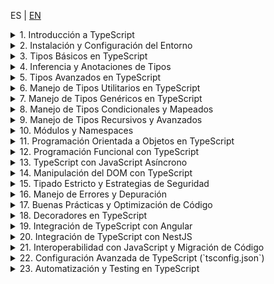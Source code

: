 <!-- MULTILANGUAJE MENU START -->
ES | [EN](https://lckpig.gitbook.io/practical-dev-handbook/typescript)
<!-- MULTILANGUAJE MENU END -->

<details>
<summary>1. Introducción a TypeScript</summary>

- [**Historia y evolución de TypeScript**](introduction/history-evolution.md)
    - Creación por Microsoft y motivaciones detrás de TypeScript
    - Diferencias clave entre TypeScript y JavaScript
    - Versiones destacadas y mejoras introducidas en cada una
- [**Ventajas y características principales de TypeScript**](introduction/advantages-features.md)
    - Tipado estático y detección temprana de errores
    - Compatibilidad con JavaScript y transpilación a ES5/ES6+
    - Soporte para programación orientada a objetos y genéricos
    - Integración con editores de código y herramientas de desarrollo
- [**Cómo funciona TypeScript internamente**](introduction/how-it-works.md)
    - Proceso de transpilación (`tsc`)
    - Conversión de código TypeScript a JavaScript estándar
    - Archivos de definición de tipos (`.d.ts`)
- [**Diferencias clave entre TypeScript y JavaScript**](introduction/key-differences.md)
    - Tipado estático vs. tipado dinámico
    - Interfaces y alias de tipos
    - Compatibilidad con módulos y namespaces

</details>

<details>
<summary>2. Instalación y Configuración del Entorno</summary>

- [**Instalación de TypeScript**](installation-configuration/installation.md)
    - Instalación global con `npm install -g typescript`
    - Instalación en un proyecto con `npm install --save-dev typescript`
    - Verificación de la instalación con `tsc --version`
- [**Configuración básica del compilador (`tsconfig.json`)**](installation-configuration/compiler-config.md)
    - Generación de `tsconfig.json` con `tsc --init`
    - Parámetros esenciales (`target`, `module`, `strict`, `outDir`, `rootDir`)
    - Compilación incremental con `incremental: true`
- [**Ejecución de código TypeScript**](installation-configuration/code-execution.md)
    - Compilación manual con `tsc archivo.ts`
    - Compilación automática con `tsc --watch`
    - Uso de `ts-node` para ejecutar TypeScript sin compilar (`npx ts-node archivo.ts`)
- [**Configuración en editores y herramientas de desarrollo**](installation-configuration/editor-setup.md)
    - Configuración en VS Code con soporte para TypeScript
    - Integración con ESLint y Prettier para formateo de código
    - Extensiones recomendadas en Visual Studio Code

</details>

<details>
<summary>3. Tipos Básicos en TypeScript</summary>

- [**Tipos primitivos en TypeScript**](basic-types/primitive-types.md)
    - `string`, `number`, `boolean`, `null`, `undefined`
    - Diferencias entre `null` y `undefined`
    - Uso de `bigint` para operaciones con grandes números
- [**Tipado en variables y constantes**](basic-types/variable-typing.md)
    - Declaración con `let`, `const` y su relación con los tipos
    - Inferencia de tipos vs. anotaciones explícitas
- [**El tipo `any` y su impacto en el código**](basic-types/any-type.md)
    - Cuándo usar `any` y sus riesgos
    - Alternativas seguras con `unknown`
- [**El tipo `void` y su uso en funciones**](basic-types/void-type.md)
    - Diferencias entre `void` y `undefined` en retornos
    - Uso en funciones sin retorno explícito
- [**El tipo `never` para funciones que no devuelven valores**](basic-types/never-type.md)
    - Funciones que arrojan errores (`throw`)
    - Funciones que nunca terminan (`while (true) {}`)
- [**Arrays y Tuplas en TypeScript**](basic-types/arrays-tuples.md)
    - Declaración de arrays (`number[]`, `Array<string>`)
    - Uso de tuplas (`[string, number]`)
    - Tuplas con etiquetas (`[id: number, nombre: string]`)

</details>

<details>
<summary>4. Inferencia y Anotaciones de Tipos</summary>

- [**Inferencia de tipos en TypeScript**](type-inference-annotations/type-inference.md)
    - Inferencia automática en variables (`let x = 10; // x es number`)
    - Inferencia en funciones (`function suma(a, b) { return a + b; }`)
    - Inferencia contextual basada en el uso de valores
- [**Anotaciones de tipos en variables y funciones**](type-inference-annotations/type-annotations.md)
    - Especificación manual de tipos (`let nombre: string = "TypeScript";`)
    - Anotaciones en parámetros de funciones (`function saludar(nombre: string) {}`)
    - Retorno explícito de funciones (`function sumar(a: number, b: number): number {}`)
- [**El uso de `unknown` como alternativa segura a `any`**](type-inference-annotations/unknown-vs-any.md)
    - Diferencias entre `unknown` y `any`
    - Restricciones de `unknown` para evitar errores de tipado
- [**Tipado de funciones y expresiones de función**](type-inference-annotations/function-typing.md)
    - Declaración de funciones con tipos de entrada y salida
    - Uso de `type` y `interface` para definir funciones reutilizables
- [**Type Assertions (`as` y `<Type>`)**](type-inference-annotations/type-assertions.md)
    - Conversión de tipos en tiempo de compilación
    - Cuándo usar `as` y `<Type>` y sus diferencias
    - Riesgos y mejores prácticas en `Type Assertions`

</details>

<details>
<summary>5. Tipos Avanzados en TypeScript</summary>

- [**Unión de tipos (`Union Types`)**](advanced-types/union-types.md)
    - Uso de `|` para permitir múltiples tipos (`let valor: string | number;`)
    - Validaciones en funciones con unión de tipos
- [**Intersección de tipos (`Intersection Types`)**](advanced-types/intersection-types.md)
    - Combinación de múltiples tipos con `&`
    - Casos de uso en estructuras de datos complejas
- [**El tipo `unknown` vs `any` (Avanzado)**](advanced-types/unknown-vs-any-advanced.md)
    - Diferencias y cuándo usar cada uno
    - Restricciones de `unknown` en operaciones
- [**El tipo `never` y su aplicación (Avanzado)**](advanced-types/never-type-advanced.md)
    - Funciones que nunca devuelven un valor (`throw new Error()`)
    - Uso en validaciones exhaustivas
- [**Literal Types y Enums**](advanced-types/literal-enums.md)
    - Tipos literales (`type Color = "rojo" | "verde" | "azul"`)
    - Definición y uso de `enum` (`enum Estado { Activo, Inactivo }`)
    - Enums con valores numéricos y de cadena
- [**El operador `typeof` en TypeScript**](advanced-types/typeof-operator.md)
    - Inferencia de tipos basada en valores existentes
    - Uso en funciones genéricas
- [**`keyof`, `typeof` y `in` en TypeScript**](advanced-types/keyof-typeof-in.md)
    - Uso de `keyof` para acceder a las claves de un objeto
    - `typeof` en combinación con `keyof`
    - El operador `in` para validaciones de propiedades

</details>

<details>
<summary>6. Manejo de Tipos Utilitarios en TypeScript</summary>

- [**Tipos parciales y opcionales**](utility-types/partial-required.md)
    - `Partial<T>`: Conversión de todas las propiedades a opcionales
    - `Required<T>`: Conversión de todas las propiedades a obligatorias
- [**Manipulación de objetos con `Pick`, `Omit` y `Record`**](utility-types/pick-omit-record.md)
    - `Pick<T, K>`: Seleccionar propiedades específicas de un tipo
    - `Omit<T, K>`: Excluir propiedades de un tipo
    - `Record<K, T>`: Creación de un tipo con claves y valores específicos
- [**El tipo `Readonly<T>` y su aplicación**](utility-types/readonly-type.md)
    - Evitar modificaciones en objetos con `Readonly<T>`
    - Casos de uso en estructuras inmutables
- [**`Extract<T, U>` y `Exclude<T, U>`**](utility-types/extract-exclude.md)
    - `Extract<T, U>`: Extraer solo los tipos coincidentes
    - `Exclude<T, U>`: Remover tipos específicos
- [**`NonNullable<T>` y `ReturnType<T>`**](utility-types/nonnullable-returntype.md)
    - `NonNullable<T>`: Eliminación de `null` y `undefined` en un tipo
    - `ReturnType<T>`: Inferencia del tipo de retorno de una función
- [**Uso de `InstanceType<T>` y `ThisParameterType<T>`**](utility-types/instancetype-thisparametertype.md)
    - `InstanceType<T>`: Inferir el tipo de una instancia de clase
    - `ThisParameterType<T>`: Extraer el tipo de `this` en una función

</details>

<details>
<summary>7. Manejo de Tipos Genéricos en TypeScript</summary>

- [**Introducción a los tipos genéricos**](generic-types/introduction.md)
    - Definición de funciones genéricas (`function identidad<T>(valor: T): T { return valor; }`)
    - Beneficios de los tipos genéricos en reutilización de código
- [**Genéricos en funciones y métodos**](generic-types/generics-functions-methods.md)
    - Uso de `<T>` en parámetros de funciones
    - Aplicación de restricciones (`extends`) en genéricos
- [**Genéricos en interfaces y tipos personalizados**](generic-types/generics-interfaces-types.md)
    - Creación de interfaces genéricas (`interface Caja<T> { contenido: T; }`)
    - Tipos con múltiples parámetros genéricos
- [**Genéricos en clases**](generic-types/generics-classes.md)
    - Implementación de clases genéricas (`class Repositorio<T>`)
    - Casos de uso en modelos de datos
- [**Uso de `keyof` y `typeof` en genéricos**](generic-types/keyof-typeof-generics.md)
    - Acceso a claves dinámicamente con `keyof`
    - Inferencia de tipos basada en objetos con `typeof`
- [**Manipulación avanzada de genéricos**](generic-types/advanced-manipulation.md)
    - Tipos condicionales con `extends` (`T extends U ? X : Y`)
    - Inferencia automática con `infer` (`ReturnType<T>`)
    - Uso de `Mapped Types` para transformar estructuras

</details>

<details>
<summary>8. Manejo de Tipos Condicionales y Mapeados</summary>

- **Introducción a los tipos condicionales**
    - Sintaxis básica (`T extends U ? X : Y`)
    - Casos de uso en validaciones de tipos dinámicos
- **Uso de `infer` en tipos condicionales**
    - Extraer tipos internos con `infer` (`ReturnType<T>`)
    - Aplicaciones avanzadas con inferencia automática
- **Tipos mapeados (`Mapped Types`)**
    - Transformación de propiedades de un objeto
    - Uso de `as` en `Mapped Types` para cambiar claves
- **Modificación de propiedades con `Readonly<T>`, `Partial<T>` y `Required<T>`**
    - Creación de tipos derivados a partir de estructuras existentes
    - Restricción y expansión de propiedades
- **Uso de `Record<K, T>` en la creación de estructuras dinámicas**
    - Creación de objetos tipados con claves y valores específicos
    - Casos de uso en estructuras de configuración
- **Ejemplos avanzados de tipos condicionales**
    - Implementación de filtros y transformaciones en tiempo de compilación
    - Creación de `DeepPartial<T>` para hacer tipos anidados opcionales

</details>

<details>
<summary>9. Manejo de Tipos Recursivos y Avanzados</summary>

- **Tipos recursivos en TypeScript**
    - Definición de estructuras recursivas (`type Nodo<T> = { valor: T; hijos?: Nodo<T>[] };`)
    - Uso en estructuras de datos como árboles y listas anidadas
- **`DeepPartial<T>` y `DeepReadonly<T>`**
    - Transformación de estructuras anidadas a opcionales (`DeepPartial<T>`)
    - Aplicación de inmutabilidad en niveles profundos con `DeepReadonly<T>`
- **Manipulación de tuplas y arrays avanzados**
    - Uso de `T[number]` para extraer valores de arrays tipados
    - Concatenación y manipulación de tuplas (`[...T, U]`)
    - Creación de tuplas dinámicas con `Extract<T, U>`
- **Inferencia avanzada con `infer` y `keyof`**
    - Uso de `infer` en la desestructuración de tipos
    - Creación de utilitarios personalizados con `keyof` y `Mapped Types`
- **Ejemplos prácticos de tipos avanzados**
    - Implementación de validaciones de tipo en tiempo de compilación
    - Uso de `IsNever<T>` y `IsUnknown<T>` para control de flujo de tipos

</details>

<details>
<summary>10. Módulos y Namespaces</summary>

- **Manejo de módulos en TypeScript**
    - Diferencias entre `ES Modules` y `CommonJS`
    - Importaciones y exportaciones (`import { algo } from './archivo'`, `export function algo()`)
    - Exportaciones por defecto vs. exportaciones nombradas
- **Organización del código con módulos**
    - Uso de `index.ts` para centralizar exportaciones
    - Separación de responsabilidades en módulos reutilizables
- **Namespaces en TypeScript**
    - Definición de un `namespace` (`namespace MiEspacio { export class MiClase {} }`)
    - Importación de elementos de un `namespace` (`MiEspacio.MiClase`)
    - Diferencias entre `namespace` y `module` en TypeScript moderno
- **Configuración de módulos en `tsconfig.json`**
    - Parámetros `module`, `moduleResolution`, `baseUrl`, `paths`
    - Alias de módulos con `paths` y `baseUrl`
- **Uso de módulos con bundlers y frameworks**
    - Configuración en Webpack, Rollup y Vite
    - Integración con Node.js y `ts-node`

</details>

<details>
<summary>11. Programación Orientada a Objetos en TypeScript</summary>

- **Clases en TypeScript**
    - Declaración de clases (`class Persona {}`)
    - Propiedades y métodos públicos, privados y protegidos
    - Constructores y sobrecarga de constructores
- **Herencia y superclases**
    - Uso de `extends` para heredar de otra clase
    - Llamada al constructor padre con `super()`
- **Interfaces y clases abstractas**
    - Diferencias entre `interface` y `abstract class`
    - Implementación de interfaces en clases con `implements`
- **Modificadores de acceso y encapsulación**
    - `public`, `private`, `protected`, `readonly`
    - Métodos `get` y `set` para control de acceso a propiedades
- **Métodos y propiedades estáticas**
    - Declaración con `static`
    - Acceso a métodos sin instanciar la clase
- **Patrones de diseño aplicados en TypeScript**
    - Uso de `Singleton`, `Factory`, `Decorator`
    - Implementación de `Strategy` y `Observer` en TypeScript

</details>

<details>
<summary>12. Programación Funcional con TypeScript</summary>

- **Principios de programación funcional en TypeScript**
    - Inmutabilidad y funciones puras
    - Evitar efectos secundarios en funciones
- **Funciones de orden superior y callbacks**
    - Paso de funciones como argumentos (`map()`, `filter()`, `reduce()`)
    - Creación de funciones de orden superior
- **Closures y currying en TypeScript**
    - Uso de closures para encapsular datos
    - Implementación de currying para parcializar funciones
- **Uso de tipos genéricos en funciones funcionales**
    - Creación de funciones genéricas (`function procesar<T>(valor: T): T {}`)
    - Aplicaciones de `Partial<T>`, `Readonly<T>`, `Pick<T, K>` en programación funcional
- **Composición de funciones y `pipe`**
    - Encadenamiento de funciones con composición (`f(g(x))`)
    - Implementación del patrón `pipe()`
- **Uso de `ReadonlyArray<T>` y `ReadonlyMap<K, V>`**
    - Evitar mutaciones en listas y estructuras de datos

</details>

<details>
<summary>13. TypeScript con JavaScript Asíncrono</summary>

- **Manejo de Promesas en TypeScript**
    - Tipado de promesas (`Promise<T>`)
    - Retorno de promesas tipadas en funciones
- **Uso de `async/await` en TypeScript**
    - Declaración de funciones asíncronas con `async`
    - Espera de promesas con `await`
- **Tipado de funciones asíncronas**
    - Tipado explícito de funciones `async` (`async function obtenerDatos(): Promise<string>`)
    - Tipado de errores en `try...catch`
- **`Promise.all()`, `Promise.race()`, `Promise.allSettled()`**
    - Tipado y uso avanzado en concurrencia
- **AbortController y cancelación de Promesas**
    - Implementación de `AbortController` en `fetch`
    - Uso de `signal` para cancelar peticiones HTTP
- **Manejo de errores en código asíncrono**
    - Uso de `catch` en Promesas
    - Estrategias con `try...catch` en funciones `async`

</details>

<details>
<summary>14. Manipulación del DOM con TypeScript</summary>

- **Acceso a elementos del DOM con TypeScript**
    - Tipado de `document.getElementById()`, `querySelector()` y `querySelectorAll()`
    - Uso de `HTMLElement`, `HTMLInputElement`, `HTMLButtonElement` y otros tipos específicos
- **Modificación de elementos en el DOM**
    - Cambio de contenido con `textContent` y `innerHTML`
    - Manipulación de atributos con `setAttribute()` y `getAttribute()`
- **Eventos en TypeScript**
    - Tipado de eventos (`MouseEvent`, `KeyboardEvent`, `Event`)
    - Manejo de `addEventListener()` con tipos específicos
- **Creación y eliminación de elementos**
    - `document.createElement()`, `appendChild()`, `removeChild()`
    - Uso de `insertAdjacentHTML()` para insertar contenido dinámico
- **Delegación de eventos y `event.target` tipado**
    - Implementación de delegación de eventos en listas dinámicas
    - Uso seguro de `event.target` con `as HTMLElement`
- **Uso de `MutationObserver` para detectar cambios en el DOM**
    - Implementación de `MutationObserver`
    - Casos de uso en aplicaciones dinámicas

</details>

<details>
<summary>15. Tipado Estricto y Estrategias de Seguridad</summary>

- **Activación del modo estricto en TypeScript**
    - Configuración de `strict: true` en `tsconfig.json`
    - Efectos de `strictNullChecks`, `noImplicitAny`, `strictFunctionTypes`
- **Manejo seguro de valores nulos y opcionales**
    - Uso de `strictNullChecks` para evitar valores `null` o `undefined`
    - Operador de encadenamiento opcional (`?.`)
    - Operador de coalescencia nula (`??`)
- **Uso de `unknown` en lugar de `any`**
    - Diferencias y mejores prácticas con `unknown`
    - Restricciones de uso y necesidad de validaciones
- **Seguridad en el manejo de datos y APIs**
    - Validación de entradas con `typeof` y `instanceof`
    - Uso de `never` para asegurar exhaustividad en `switch`
- **Protección contra errores en objetos y clases**
    - Implementación de `Readonly<T>` para prevenir mutaciones
    - Tipado seguro con `Partial<T>` y `Required<T>`
- **Evitar problemas en tipado de estructuras dinámicas**
    - Estrategias para manejar estructuras JSON en APIs (`Record<string, unknown>`)
    - Tipado estricto de respuestas de `fetch()`

</details>

<details>
<summary>16. Manejo de Errores y Depuración</summary>

- **Manejo de errores con `try...catch` en TypeScript**
    - Tipado de errores en bloques `catch` (`error: unknown`)
    - Uso de `instanceof` para verificar el tipo de error
- **Errores en código asíncrono**
    - Captura de errores en `async/await` con `try...catch`
    - Tipado de respuestas fallidas en Promesas
- **Depuración con `console.log()` y `console.error()`**
    - Uso eficiente de `console.table()` para visualizar objetos
    - `debugger` en DevTools del navegador
- **Integración con herramientas de depuración**
    - Uso de `tsc --watch` para detectar errores en tiempo de desarrollo
    - Depuración en VS Code con `launch.json`
- **Manejo de errores en clases y funciones**
    - Creación de clases de error personalizadas (`class CustomError extends Error`)
    - Lanzamiento controlado de errores con `throw`
- **Prevención de errores en TypeScript**
    - Uso de `strictNullChecks` y `noImplicitAny`
    - Estrategias para evitar `any` y garantizar tipado seguro

</details>

<details>
<summary>17. Buenas Prácticas y Optimización de Código</summary>

- **Estructura y organización del código**
    - Separación de lógica en módulos y archivos
    - Uso adecuado de ` `interfaces` y `types`
- **Escritura de código mantenible**
    - Convenciones de nombres en variables y funciones
    - Uso de `readonly` y `const` para evitar modificaciones accidentales
- **Optimización del rendimiento en TypeScript**
    - Evitar conversiones innecesarias de tipos (`as any`)
    - Uso eficiente de estructuras de datos (`Map`, `Set`, `Record<K, T>`)
- **Reducción de complejidad en funciones y clases**
    - Aplicación del principio **DRY** (Don't Repeat Yourself)
    - Uso de funciones puras y modularización
- **Prevención de errores en tiempo de compilación**
    - Habilitación de `strict` en `tsconfig.json`
    - Uso de `unknown` en lugar de `any`
- **Compatibilidad y escalabilidad en proyectos grandes**
    - Uso de `namespace` vs. `modules`
    - Implementación de `Abstract Classes` para facilitar extensibilidad

</details>

<details>
<summary>18. Decoradores en TypeScript</summary>

- **Introducción a los decoradores**
    - ¿Qué son los decoradores y cómo funcionan en TypeScript?
    - Configuración de `experimentalDecorators` en `tsconfig.json`
- **Tipos de decoradores en TypeScript**
    - **Decoradores de clase** (`@ClaseDecorator`)
    - **Decoradores de propiedad** (`@PropiedadDecorator`)
    - **Decoradores de método** (`@MetodoDecorator`)
    - **Decoradores de parámetros** (`@ParametroDecorator`)
- **Uso de decoradores en Angular**
    - `@Component()`, `@Injectable()`, `@Directive()`, `@Pipe()`
    - Personalización de decoradores en servicios y módulos
- **Uso de decoradores en NestJS**
    - `@Controller()`, `@Get()`, `@Post()`, `@Param()`, `@Body()`
    - Creación de decoradores personalizados con `Reflect.metadata()`
- **Composición y encadenamiento de decoradores**
    - Aplicación de múltiples decoradores en una misma entidad
    - Orden de ejecución de los decoradores en clases
- **Decoradores con parámetros y configuración dinámica**
    - Decoradores que aceptan argumentos (`@MiDecorator(config)`)
    - Uso de `factory functions` en decoradores

</details>

<details>
<summary>19. Integración de TypeScript con Angular</summary>

- **Configuración del entorno de Angular con TypeScript**
    - Instalación de Angular CLI y generación de proyectos (`ng new`)
    - Configuración de `tsconfig.json` en Angular
- **Tipado y estructura en Angular**
    - Tipado de componentes, servicios y directivas
    - Uso de interfaces y clases en Angular
    - Manejo de `strictPropertyInitialization` en componentes
- **Inyección de dependencias y servicios**
    - Tipado de `Injectable` y `providers`
    - Uso de `HttpClient` con tipado seguro
    - Uso de `Subject<T>` y `BehaviorSubject<T>` en servicios reactivos
- **Manejo de formularios en Angular con TypeScript**
    - Tipado de `FormGroup`, `FormControl`, `FormArray`
    - Validaciones con `Validators` y `AbstractControl`
- **Optimización del rendimiento en Angular con TypeScript**
    - Uso de `OnPush` y `trackBy` en `ngFor`
    - Evitar `any` en la gestión de estados

</details>

<details>
<summary>20. Integración de TypeScript con NestJS</summary>

- **Configuración y estructura de un proyecto NestJS**
    - Instalación de NestJS y estructura de carpetas (`nest new`)
    - Configuración de `tsconfig.json` en NestJS
- **Tipado en controladores y servicios**
    - Tipado de `@Controller()`, `@Get()`, `@Post()`, `@Put()`
    - Tipado de `@Body()`, `@Param()`, `@Query()` en rutas
    - Uso de DTOs (`Data Transfer Objects`) con validaciones de tipo
- **Inyección de dependencias en NestJS**
    - Uso de `@Injectable()` y `@Inject()` para dependencias tipadas
    - Manejo de `Providers` con interfaces y `useClass`, `useFactory`, `useValue`
- **Gestión de bases de datos con TypeORM y Prisma**
    - Tipado de entidades con `@Entity()`, `@Column()`, `@PrimaryGeneratedColumn()`
    - Uso de `Repository<T>` para acceso tipado a la base de datos
- **Manejo de WebSockets y GraphQL en NestJS con TypeScript**
    - Tipado de `@WebSocketGateway()`, `@SubscribeMessage()`
    - Uso de `@Resolver()`, `@Query()`, `@Mutation()` en GraphQL

</details>

<details>
<summary>21. Interoperabilidad con JavaScript y Migración de Código</summary>

- **Compatibilidad entre TypeScript y JavaScript**
    - Uso de `allowJs` en `tsconfig.json` para mezclar archivos `.js` y `.ts`
    - Beneficios de TypeScript en proyectos JavaScript existentes
- **Migración progresiva de JavaScript a TypeScript**
    - Estrategia de migración incremental (`ts-check` y `@ts-nocheck`)
    - Conversión de archivos `.js` a `.ts` y detección de errores
- **Tipado de librerías JavaScript en TypeScript**
    - Uso de archivos de definición de tipos (`@types/paquete`)
    - Creación manual de `.d.ts` para bibliotecas sin tipado oficial
- **Uso de `declare` para extender JavaScript sin modificar código fuente**
    - Creación de tipos personalizados para bibliotecas externas
    - Declaración de módulos sin tipado con `declare module "paquete"`
- **Conversión de objetos dinámicos y `any` a tipos seguros**
    - Uso de `unknown` en lugar de `any` en estructuras migradas
    - Implementación de validaciones con `typeof`, `instanceof` y `asserts`
- **Buenas prácticas en proyectos híbridos (JS + TS)**
    - Refactorización gradual en grandes proyectos
    - Uso de `strict: true` y eliminación progresiva de `any`

</details>

<details>
<summary>22. Configuración Avanzada de TypeScript (`tsconfig.json`)</summary>

- **Estructura y propósito de `tsconfig.json`**
    - ¿Qué es `tsconfig.json` y cómo afecta la compilación?
    - Generación automática con `tsc --init`
- **Configuraciones esenciales en `compilerOptions`**
    - `target`: Especificación de la versión de ECMAScript
    - `module`: Configuración del sistema de módulos (`ESNext`, `CommonJS`)
    - `strict`: Activación del modo estricto para mayor seguridad
- **Control de directorios y salida de archivos**
    - `rootDir` y `outDir`: Organización de archivos fuente y compilados
    - `include`, `exclude` y `files`: Definición de archivos en la compilación
- **Optimización y rendimiento en la compilación**
    - `incremental`: Compilación incremental para reducir tiempos
    - `noEmitOnError`: Evitar generación de código si hay errores
    - `sourceMap`: Creación de mapas de código fuente para depuración
- **Manejo de archivos de tipado (`@types` y `declaration`)**
    - `declaration`: Generación de archivos `.d.ts` para librerías
    - `typeRoots` y `types`: Control de definición de tipos externos
- **Configuraciones avanzadas en proyectos grandes**
    - `paths` y `baseUrl` para alias de módulos
    - `composite` y `references` para proyectos modulares

</details>

<details>
<summary>23. Automatización y Testing en TypeScript</summary>

### **Automatización en TypeScript**

- **Uso de `npm scripts` para ejecutar tareas**
    - Configuración de scripts en `package.json`
    - Ejecución de compilación y limpieza (`tsc`, `rimraf dist`)
- **Automatización con herramientas de bundling**
    - Configuración de `Webpack` y `Vite` con TypeScript
    - Uso de `esbuild` para compilaciones rápidas
- **Linting y formateo de código**
    - Configuración de `ESLint` con TypeScript (`@typescript-eslint`)
    - Integración con `Prettier` para formateo automático

### **Testing en TypeScript**

- **Testing unitario con Jest y Vitest**
    - Configuración de Jest en TypeScript (`ts-jest`)
    - Creación de pruebas con `describe()`, `test()`, `expect()`
    - Uso de mocks (`jest.mock()`, `jest.fn()`, `spyOn()`)
- **Testing de integración en NestJS y Angular**
    - Pruebas de servicios en NestJS con `TestingModule`
    - Pruebas en Angular con `TestBed` y `ComponentFixture`
- **Pruebas end-to-end (E2E) con Cypress y Playwright**
    - Configuración de Cypress en proyectos TypeScript
    - Creación de pruebas de UI (`cy.visit()`, `cy.get()`, `cy.click()`)
- **Cobertura de código y generación de reportes**
    - Uso de `jest --coverage` para métricas de test
    - Configuración de `nyc` para análisis de cobertura

</details>